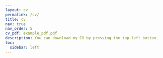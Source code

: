 ```yaml
---
layout: cv
permalink: /cv/
title: cv
nav: true
nav_order: 5
cv_pdf: example_pdf.pdf
description: You can download my CV by pressing the top-left button.
toc:
  sidebar: left
---
```

